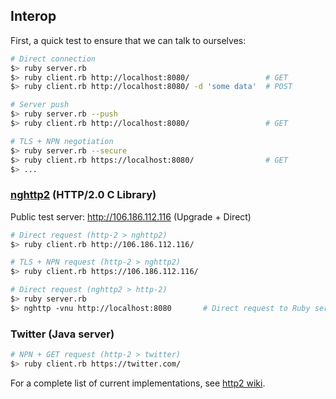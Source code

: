 ## Interop

First, a quick test to ensure that we can talk to ourselves:

```bash
# Direct connection
$> ruby server.rb
$> ruby client.rb http://localhost:8080/                 # GET
$> ruby client.rb http://localhost:8080/ -d 'some data'  # POST

# Server push
$> ruby server.rb --push
$> ruby client.rb http://localhost:8080/                 # GET

# TLS + NPN negotiation
$> ruby server.rb --secure
$> ruby client.rb https://localhost:8080/                # GET
$> ...
```

### [nghttp2](https://github.com/tatsuhiro-t/nghttp2) (HTTP/2.0 C Library)

Public test server: http://106.186.112.116 (Upgrade + Direct)

```bash
# Direct request (http-2 > nghttp2)
$> ruby client.rb http://106.186.112.116/

# TLS + NPN request (http-2 > nghttp2)
$> ruby client.rb https://106.186.112.116/

# Direct request (nghttp2 > http-2)
$> ruby server.rb
$> nghttp -vnu http://localhost:8080       # Direct request to Ruby server
```

### Twitter (Java server)

```bash
# NPN + GET request (http-2 > twitter)
$> ruby client.rb https://twitter.com/
```

For a complete list of current implementations, see [http2 wiki](https://github.com/http2/http2-spec/wiki/Implementations).
